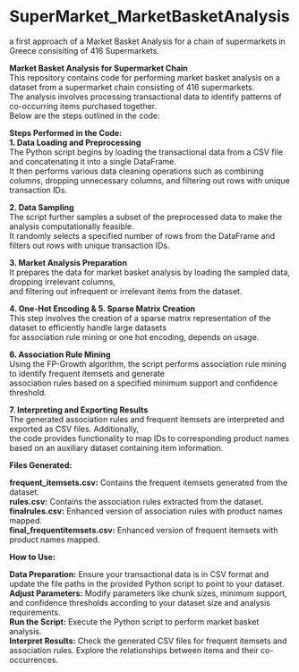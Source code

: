 # SuperMarket_MarketBasketAnalysis
a first approach of a Market Basket Analysis for a chain of supermarkets in Greece consisiting of 416 Supermarkets.  
  
**Market Basket Analysis for Supermarket Chain**  
This repository contains code for performing market basket analysis on a dataset from a supermarket chain consisting of 416 supermarkets.   
The analysis involves processing transactional data to identify patterns of co-occurring items purchased together.   
Below are the steps outlined in the code:  
  
**Steps Performed in the Code:**    
**1. Data Loading and Preprocessing**  
The Python script begins by loading the transactional data from a CSV file and concatenating it into a single DataFrame.  
It then performs various data cleaning operations such as combining columns, dropping unnecessary columns, and filtering out rows with unique transaction IDs.  
  
**2. Data Sampling**  
The script further samples a subset of the preprocessed data to make the analysis computationally feasible.  
It randomly selects a specified number of rows from the DataFrame and filters out rows with unique transaction IDs.  
  

**3. Market Analysis Preparation**  
It prepares the data for market basket analysis by loading the sampled data, dropping irrelevant columns,   
and filtering out infrequent or irrelevant items from the dataset.  

  
**4. One-Hot Encoding & 5. Sparse Matrix Creation**  
This step involves the creation of a sparse matrix representation of the dataset to efficiently handle large datasets   
for association rule mining or one hot encoding, depends on usage.  
  

**6. Association Rule Mining**  
Using the FP-Growth algorithm, the script performs association rule mining to identify frequent itemsets and generate  
association rules based on a specified minimum support and confidence threshold.  
  
**7. Interpreting and Exporting Results**  
The generated association rules and frequent itemsets are interpreted and exported as CSV files. Additionally,  
the code provides functionality to map IDs to corresponding product names based on an auxiliary dataset containing item information.  


**Files Generated:**  

  
**frequent_itemsets.csv:** Contains the frequent itemsets generated from the dataset.  
**rules.csv:** Contains the association rules extracted from the dataset.  
**finalrules.csv:** Enhanced version of association rules with product names mapped.  
**final_frequentitemsets.csv:** Enhanced version of frequent itemsets with product names mapped.  


    
**How to Use:**  

  
**Data Preparation:** Ensure your transactional data is in CSV format and update the file paths in the provided Python script to point to your dataset.  
**Adjust Parameters:** Modify parameters like chunk sizes, minimum support, and confidence thresholds according to your dataset size and analysis requirements.  
**Run the Script:** Execute the Python script to perform market basket analysis.  
**Interpret Results:** Check the generated CSV files for frequent itemsets and association rules. Explore the relationships between items and their co-occurrences.  
